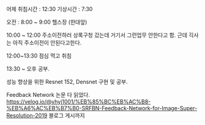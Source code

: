 어제 취침시간 : 12:30
기상시간 : 7:30

오전 : 8:00 ~ 9:00 헬스장 (한대앞)

10:00 ~ 12:00 주소이전하러 상록구청 갔는데 거기서 그런업무 안한다고 함.
근데 긱사는 아직 주소이전이 안된다고한다.

12:00~13:30 점심 먹고 취침

13:30 ~ 오후 공부.

성능 향상을 위한 Resnet 152, Densnet 구현 및 공부.

Feedback Network 논문 다 읽었다.
https://velog.io/@yhyj1001/%EB%85%BC%EB%AC%B8-%EB%A6%AC%EB%B7%B0-SRFBN-Feedback-Network-for-Image-Super-Resolution-2019 블로그 게시까지 
